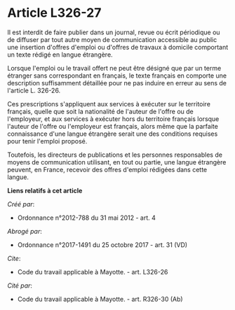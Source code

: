 # Article L326-27

Il est interdit de faire publier dans un journal, revue ou écrit périodique ou de diffuser par tout autre moyen de
communication accessible au public une insertion d'offres d'emploi ou d'offres de travaux à domicile comportant un texte
rédigé en langue étrangère. 

Lorsque l'emploi ou le travail offert ne peut être désigné que par un terme étranger sans correspondant en français, le texte
français en comporte une description suffisamment détaillée pour ne pas induire en erreur au sens de l'article L. 326-26. 

Ces prescriptions s'appliquent aux services à exécuter sur le territoire français, quelle que soit la nationalité de l'auteur
de l'offre ou de l'employeur, et aux services à exécuter hors du territoire français lorsque l'auteur de l'offre ou
l'employeur est français, alors même que la parfaite connaissance d'une langue étrangère serait une des conditions requises
pour tenir l'emploi proposé. 

Toutefois, les directeurs de publications et les personnes responsables de moyens de communication utilisant, en tout ou
partie, une langue étrangère peuvent, en France, recevoir des offres d'emploi rédigées dans cette langue.

**Liens relatifs à cet article**

_Créé par_:

  - Ordonnance n°2012-788 du 31 mai 2012 - art. 4

_Abrogé par_:

  - Ordonnance n°2017-1491 du 25 octobre 2017 - art. 31 (VD)

_Cite_:

  - Code du travail applicable à Mayotte. - art. L326-26

_Cité par_:

  - Code du travail applicable à Mayotte. - art. R326-30 (Ab)
